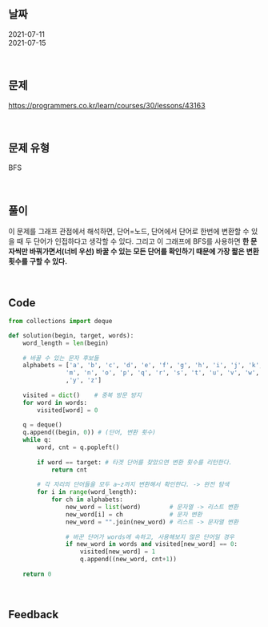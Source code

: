 ## 날짜
2021-07-11 <br>
2021-07-15

<br>

## 문제
https://programmers.co.kr/learn/courses/30/lessons/43163

<br>

## 문제 유형
BFS

<br>

## 풀이
이 문제를 그래프 관점에서 해석하면, 단어=노드, 단어에서 단어로 한번에 변환할 수 있을 때 두 단어가 인접하다고 생각할 수 있다. 그리고 이 그래프에 BFS를 사용하면 **한 문자씩만 바꿔가면서(너비 우선) 바꿀 수 있는 모든 단어를 확인하기 때문에 가장 짧은 변환 횟수를 구할 수 있다.** 

<br>

## Code

```python
from collections import deque

def solution(begin, target, words):
    word_length = len(begin)
    
    # 바꿀 수 있는 문자 후보들
    alphabets = ['a', 'b', 'c', 'd', 'e', 'f', 'g', 'h', 'i', 'j', 'k', 'l',
                'm', 'n', 'o', 'p', 'q', 'r', 's', 't', 'u', 'v', 'w', 'x'
                ,'y', 'z']
    
    visited = dict()    # 중복 방문 방지
    for word in words:
        visited[word] = 0
    
    q = deque()
    q.append((begin, 0)) # (단어, 변환 횟수)
    while q:
        word, cnt = q.popleft()
        
        if word == target: # 타겟 단어를 찾았으면 변환 횟수를 리턴한다.
            return cnt
        
        # 각 자리의 단어들을 모두 a~z까지 변환해서 확인한다. -> 완전 탐색
        for i in range(word_length):
            for ch in alphabets:
                new_word = list(word)        # 문자열 -> 리스트 변환
                new_word[i] = ch             # 문자 변환
                new_word = "".join(new_word) # 리스트 -> 문자열 변환
                
                # 바꾼 단어가 words에 속하고, 사용해보지 않은 단어일 경우
                if new_word in words and visited[new_word] == 0:
                    visited[new_word] = 1
                    q.append((new_word, cnt+1))
    
    return 0
```
<br>

## Feedback
